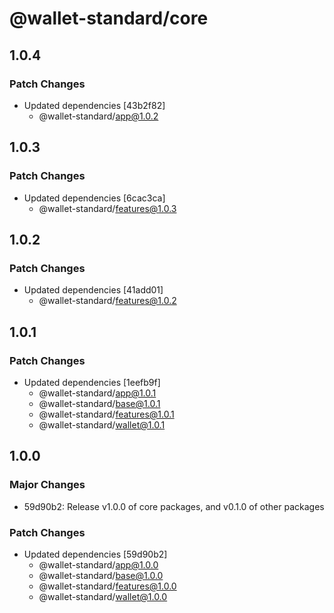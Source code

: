 # @wallet-standard/core

## 1.0.4

### Patch Changes

-   Updated dependencies [43b2f82]
    -   @wallet-standard/app@1.0.2

## 1.0.3

### Patch Changes

-   Updated dependencies [6cac3ca]
    -   @wallet-standard/features@1.0.3

## 1.0.2

### Patch Changes

-   Updated dependencies [41add01]
    -   @wallet-standard/features@1.0.2

## 1.0.1

### Patch Changes

-   Updated dependencies [1eefb9f]
    -   @wallet-standard/app@1.0.1
    -   @wallet-standard/base@1.0.1
    -   @wallet-standard/features@1.0.1
    -   @wallet-standard/wallet@1.0.1

## 1.0.0

### Major Changes

-   59d90b2: Release v1.0.0 of core packages, and v0.1.0 of other packages

### Patch Changes

-   Updated dependencies [59d90b2]
    -   @wallet-standard/app@1.0.0
    -   @wallet-standard/base@1.0.0
    -   @wallet-standard/features@1.0.0
    -   @wallet-standard/wallet@1.0.0
